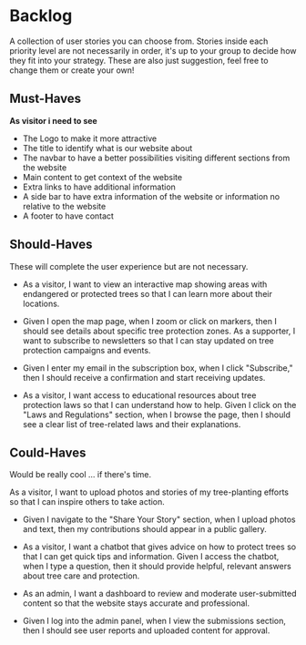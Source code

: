 # Backlog

A collection of user stories you can choose from. Stories inside each priority
level are not necessarily in order, it's up to your group to decide how they fit
into your strategy. These are also just suggestion, feel free to change them or
create your own!

## Must-Haves

**As visitor i need to see**

- The Logo to make it more attractive
- The title to identify what is our website about
- The navbar to have a better possibilities visiting different sections from the
  website
- Main content to get context of the website
- Extra links to have additional information
- A side bar to have extra information of the website or information no relative
  to the website
- A footer to have contact

## Should-Haves

These will complete the user experience but are not necessary.

- As a visitor, I want to view an interactive map showing areas with endangered
  or protected trees so that I can learn more about their locations.

- Given I open the map page, when I zoom or click on markers, then I should see
  details about specific tree protection zones. As a supporter, I want to
  subscribe to newsletters so that I can stay updated on tree protection
  campaigns and events.
- Given I enter my email in the subscription box, when I click "Subscribe," then
  I should receive a confirmation and start receiving updates.

- As a visitor, I want access to educational resources about tree protection
  laws so that I can understand how to help. Given I click on the "Laws and
  Regulations" section, when I browse the page, then I should see a clear list
  of tree-related laws and their explanations.

## Could-Haves

Would be really cool ... if there's time.

As a visitor, I want to upload photos and stories of my tree-planting efforts so
that I can inspire others to take action.

- Given I navigate to the "Share Your Story" section, when I upload photos and
  text, then my contributions should appear in a public gallery.
- As a visitor, I want a chatbot that gives advice on how to protect trees so
  that I can get quick tips and information. Given I access the chatbot, when I
  type a question, then it should provide helpful, relevant answers about tree
  care and protection.

- As an admin, I want a dashboard to review and moderate user-submitted content
  so that the website stays accurate and professional.

- Given I log into the admin panel, when I view the submissions section, then I
  should see user reports and uploaded content for approval.
